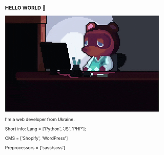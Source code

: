 ### HELLO WORLD 👋
![header](https://github.com/nodari-dev/nodari-dev/blob/main/image-hero.gif)

I'm a web developer from Ukraine.

Short info:
Lang = ['Python', 'JS', 'PHP'];                 

CMS = ['Shopify', 'WordPress']

Preprocessors = ['sass/scss']

